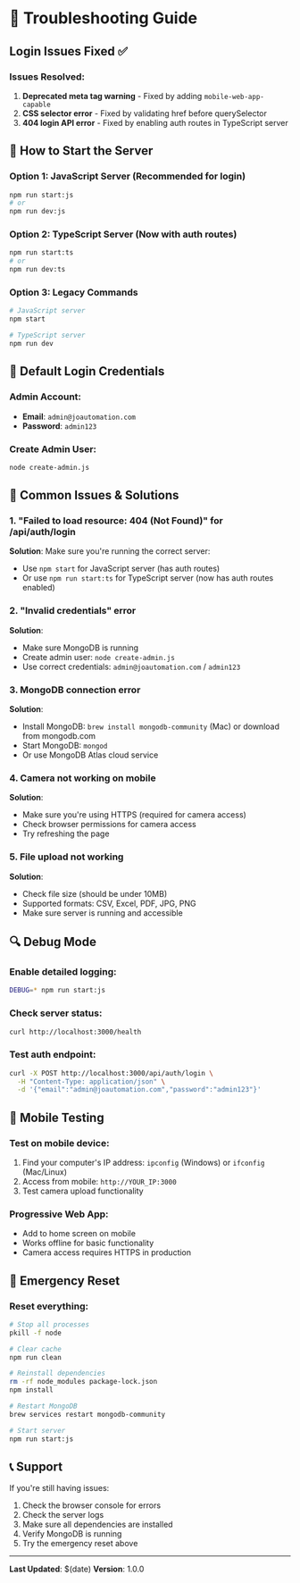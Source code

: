 # 🔧 Troubleshooting Guide

## Login Issues Fixed ✅

### Issues Resolved:
1. **Deprecated meta tag warning** - Fixed by adding `mobile-web-app-capable`
2. **CSS selector error** - Fixed by validating href before querySelector
3. **404 login API error** - Fixed by enabling auth routes in TypeScript server

## 🚀 How to Start the Server

### Option 1: JavaScript Server (Recommended for login)
```bash
npm run start:js
# or
npm run dev:js
```

### Option 2: TypeScript Server (Now with auth routes)
```bash
npm run start:ts
# or
npm run dev:ts
```

### Option 3: Legacy Commands
```bash
# JavaScript server
npm start

# TypeScript server
npm run dev
```

## 🔐 Default Login Credentials

### Admin Account:
- **Email**: `admin@joautomation.com`
- **Password**: `admin123`

### Create Admin User:
```bash
node create-admin.js
```

## 🐛 Common Issues & Solutions

### 1. "Failed to load resource: 404 (Not Found)" for /api/auth/login
**Solution**: Make sure you're running the correct server:
- Use `npm start` for JavaScript server (has auth routes)
- Or use `npm run start:ts` for TypeScript server (now has auth routes enabled)

### 2. "Invalid credentials" error
**Solution**: 
- Make sure MongoDB is running
- Create admin user: `node create-admin.js`
- Use correct credentials: `admin@joautomation.com` / `admin123`

### 3. MongoDB connection error
**Solution**:
- Install MongoDB: `brew install mongodb-community` (Mac) or download from mongodb.com
- Start MongoDB: `mongod`
- Or use MongoDB Atlas cloud service

### 4. Camera not working on mobile
**Solution**:
- Make sure you're using HTTPS (required for camera access)
- Check browser permissions for camera access
- Try refreshing the page

### 5. File upload not working
**Solution**:
- Check file size (should be under 10MB)
- Supported formats: CSV, Excel, PDF, JPG, PNG
- Make sure server is running and accessible

## 🔍 Debug Mode

### Enable detailed logging:
```bash
DEBUG=* npm run start:js
```

### Check server status:
```bash
curl http://localhost:3000/health
```

### Test auth endpoint:
```bash
curl -X POST http://localhost:3000/api/auth/login \
  -H "Content-Type: application/json" \
  -d '{"email":"admin@joautomation.com","password":"admin123"}'
```

## 📱 Mobile Testing

### Test on mobile device:
1. Find your computer's IP address: `ipconfig` (Windows) or `ifconfig` (Mac/Linux)
2. Access from mobile: `http://YOUR_IP:3000`
3. Test camera upload functionality

### Progressive Web App:
- Add to home screen on mobile
- Works offline for basic functionality
- Camera access requires HTTPS in production

## 🚨 Emergency Reset

### Reset everything:
```bash
# Stop all processes
pkill -f node

# Clear cache
npm run clean

# Reinstall dependencies
rm -rf node_modules package-lock.json
npm install

# Restart MongoDB
brew services restart mongodb-community

# Start server
npm run start:js
```

## 📞 Support

If you're still having issues:
1. Check the browser console for errors
2. Check the server logs
3. Make sure all dependencies are installed
4. Verify MongoDB is running
5. Try the emergency reset above

---

**Last Updated**: $(date)
**Version**: 1.0.0
